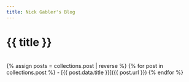 ```yaml
---
title: Nick Gabler's Blog
---
```

<html lang="en">

<head>
  <meta charset="utf-8">
  <meta name="viewport" content="width=device-width, initial-scale=1">
  <meta name="description" content="Nick Gabler, Nicholas Gabler, Links, Resume, Instagram, Twitter, Email, Github, Systems Engineer, Systems Administrator, Linux Administrator, How to hire a systems engineer, How to hire a systems administrator, Website designer, AWS cloud practitioner, AWS certified cloud practitioner, Las Vegas, Vegas, Remote">
  <link rel="icon" type="image/x-icon" href="/images/favicon.ico">
  <link rel="preload" href="/fonts/jetbrains-mono.woff2" crossorigin="anonymous" as="font" type="font/woff2">
  <link rel="stylesheet" href="/css/main.css">
  <title>{{ title }}</title>
</head>

<body>
<h1>{{ title }}</h1><br>
{% assign posts = collections.post | reverse %}
{% for post in collections.post %}
- [{{ post.data.title }}]({{ post.url }})
{% endfor %}
</body>

</html>
